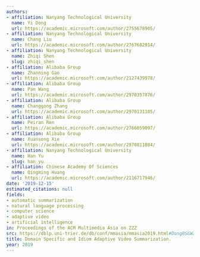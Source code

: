 ```yaml
---
authors:
- affiliation: Nanyang Technological University
  name: Yi Dong
  url: https://academic.microsoft.com/author/2755678905/
- affiliation: Nanyang Technological University
  name: Chang Liu
  url: https://academic.microsoft.com/author/2767682914/
- affiliation: Nanyang Technological University
  name: Zhiqi Shen
  slug: zhiqi_shen
- affiliation: Alibaba Group
  name: Zhanning Gao
  url: https://academic.microsoft.com/author/2127439978/
- affiliation: Alibaba Group
  name: Pan Wang
  url: https://academic.microsoft.com/author/2970357876/
- affiliation: Alibaba Group
  name: Changgong Zhang
  url: https://academic.microsoft.com/author/2970131105/
- affiliation: Alibaba Group
  name: Peiran Ren
  url: https://academic.microsoft.com/author/2766059097/
- affiliation: Alibaba Group
  name: Xuansong Xie
  url: https://academic.microsoft.com/author/2970811884/
- affiliation: Nanyang Technological University
  name: Han Yu
  slug: han_yu
- affiliation: Chinese Academy Of Sciences
  name: Qingming Huang
  url: https://academic.microsoft.com/author/2116717946/
date: '2019-12-15'
estimated_citations: null
fields:
- automatic summarization
- natural language processing
- computer science
- adaptive video
- artificial intelligence
in: Proceedings of the ACM Multimedia Asia on ZZZ
src: https://dblp.uni-trier.de/db/conf/mmasia/mmasia2019.html#Dong0SGWZRX0H19
title: Domain Specific and Idiom Adaptive Video Summarization.
year: 2019
---
```

